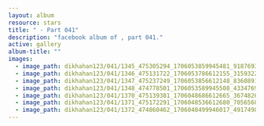 ```yaml
---
layout: album
resource: stars
title: " - Part 041"
description: "facebook album of , part 041."
active: gallery
album-title: ""
images:
  - image_path: dikhahan123/041/1345_475305294_1706053859945481_9187693170223160279_n.jpg
  - image_path: dikhahan123/041/1346_475131722_1706053786612155_315932294520786939_n.jpg
  - image_path: dikhahan123/041/1347_475237249_1706053856612148_8360891028255412204_n.jpg
  - image_path: dikhahan123/041/1348_474778501_1706053589945508_4334769168354371675_n.jpg
  - image_path: dikhahan123/041/1370_475139381_1706048686612665_3674826759172437739_n.jpg
  - image_path: dikhahan123/041/1371_475172291_1706048536612680_7056568948162013792_n.jpg
  - image_path: dikhahan123/041/1372_474860462_1706048499946017_491749813302561080_n.jpg
---
```

